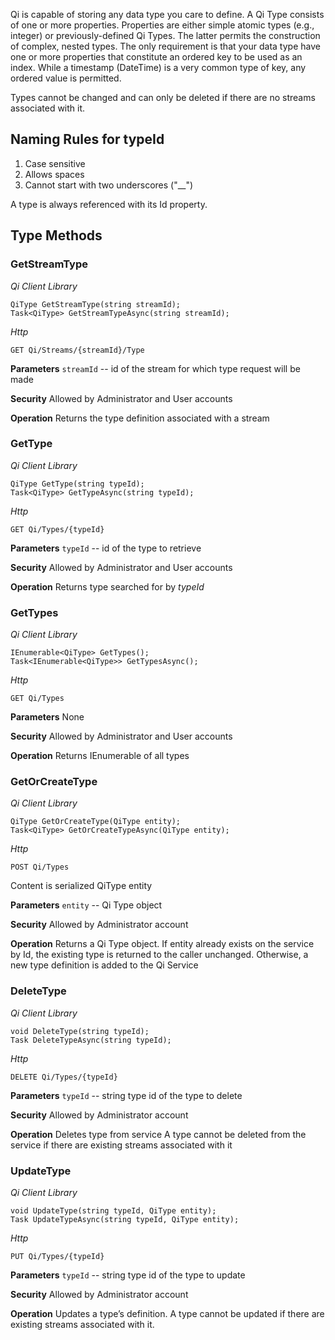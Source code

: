 Qi is capable of storing any data type you care to define. A Qi Type consists of one or more properties. Properties are either simple atomic types (e.g., integer) or previously-defined Qi Types. The latter permits the construction of complex, nested types. The only requirement is that your data type have one or more properties that constitute an ordered key to be used as an index. While a timestamp (DateTime) is a very common type of key, any ordered value is permitted. 

Types cannot be changed and can only be deleted if there are no streams associated with it.

## Naming Rules for typeId
1.	Case sensitive
2.	Allows spaces
3.	Cannot start with two underscores ("__")

A type is always referenced with its Id property.

## Type Methods

### GetStreamType
*_Qi Client Library_*
```
QiType GetStreamType(string streamId);
Task<QiType> GetStreamTypeAsync(string streamId);
```

*_Http_*
```
GET Qi/Streams/{streamId}/Type
```

**Parameters**
`streamId` -- id of the stream for which type request will be made

**Security**
Allowed by Administrator and User accounts

**Operation**
Returns the type definition associated with a stream

### GetType
*_Qi Client Library_*
```
QiType GetType(string typeId);
Task<QiType> GetTypeAsync(string typeId);
```
*_Http_*
```
GET Qi/Types/{typeId}
```

**Parameters**
`typeId` -- id of the type to retrieve

**Security**
Allowed by Administrator and User accounts

**Operation**
Returns type searched for by *typeId*

### GetTypes
*_Qi Client Library_*
```
IEnumerable<QiType> GetTypes();
Task<IEnumerable<QiType>> GetTypesAsync();
```

*_Http_*
```
GET Qi/Types
```

**Parameters**
None

**Security**
Allowed by Administrator and User accounts

**Operation**
Returns IEnumerable of all types

### GetOrCreateType
*_Qi Client Library_*
```
QiType GetOrCreateType(QiType entity);
Task<QiType> GetOrCreateTypeAsync(QiType entity);
```

*_Http_*
```
POST Qi/Types
```
Content is serialized QiType entity

**Parameters**
`entity` -- Qi Type object

**Security**
Allowed by Administrator account

**Operation**
Returns a Qi Type object.
If entity already exists on the service by Id, the existing type is returned to the caller unchanged. Otherwise, a new type definition is added to the Qi Service

### DeleteType
*_Qi Client Library_*
```
void DeleteType(string typeId);
Task DeleteTypeAsync(string typeId);
```

*_Http_*
```
DELETE Qi/Types/{typeId}
```

**Parameters**
`typeId` -- string type id of the type to delete

**Security**
Allowed by Administrator account

**Operation**
Deletes type from service
A type cannot be deleted from the service if there are existing streams associated with it

### UpdateType
*_Qi Client Library_*
```
void UpdateType(string typeId, QiType entity);
Task UpdateTypeAsync(string typeId, QiType entity);
```

*_Http_*
```
PUT Qi/Types/{typeId}
```

**Parameters**
`typeId` -- string type id of the type to update

**Security**
Allowed by Administrator account

**Operation**
Updates a type’s definition.
A type cannot be updated if there are existing streams associated with it.
